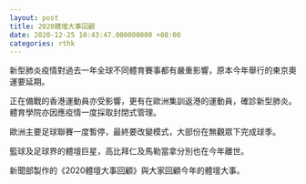 ```yaml
---
layout: post
title: 2020體壇大事回顧
date: 2020-12-25 10:43:47.000000000 +08:00
categories: rthk
---
```


新型肺炎疫情對過去一年全球不同體育賽事都有嚴重影響，原本今年舉行的東京奧運要延期。

正在備戰的香港運動員亦受影響，更有在歐洲集訓返港的運動員，確診新型肺炎。體育學院亦因應疫情一度採取封閉式管理。

歐洲主要足球聯賽一度暫停，最終要改變模式，大部份在無觀眾下完成球季。

籃球及足球界的體壇巨星，高比拜仁及馬勒當拿分別也在今年離世。

新聞部製作的《2020體壇大事回顧》與大家回顧今年的體壇大事。
